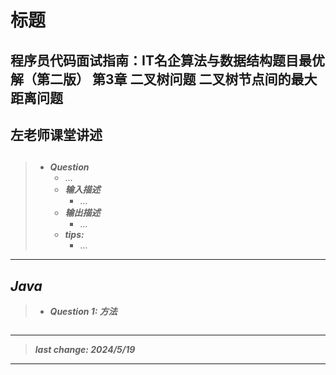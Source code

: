 # 标题

## 程序员代码面试指南：IT名企算法与数据结构题目最优解（第二版） 第3章 二叉树问题 二叉树节点间的最大距离问题

## 左老师课堂讲述

## []()

> - ***Question***
>   - ...
>   - ***输入描述***
>     - ...
>   - ***输出描述***
>     - ...
>   - ***tips:***
>     - ...

---

## *Java*

> - ***Question 1: 方法***

```java
```

---

> ***last change: 2024/5/19***

---
